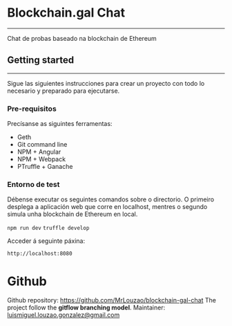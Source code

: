 # Blockchain.gal Chat
___
Chat de probas baseado na blockchain de Ethereum

## Getting started
___
Sigue las siguientes instrucciones para crear un proyecto con todo lo necesario y preparado para ejecutarse.

### Pre-requisitos
Precísanse as siguintes ferramentas:
* Geth
* Git command line
* NPM + Angular
* NPM + Webpack
* PTruffle + Ganache

### Entorno de test
Débense executar os seguintes comandos sobre o directorio. O primeiro desplega a aplicación web que corre en localhost, mentres o segundo simula unha blockchain de Ethereum en local.

`npm run dev`
`truffle develop`

Acceder á seguinte páxina:

`http://localhost:8080`




# Github
Github repository: https://github.com/MrLouzao/blockchain-gal-chat
The project follow the **gitflow branching model**.
Maintainer: luismiguel.louzao.gonzalez@gmail.com